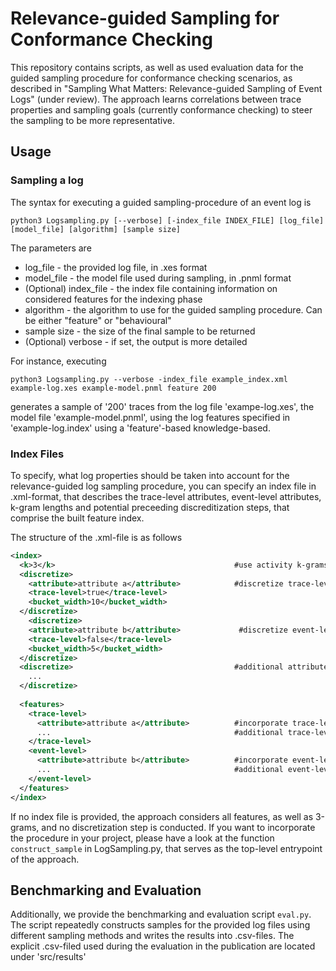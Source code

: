 # Relevance-guided Sampling for Conformance Checking

This repository contains scripts, as well as used evaluation data for the guided sampling procedure for conformance checking scenarios, as described in "Sampling What Matters: Relevance-guided Sampling of Event Logs" (under review). The approach learns correlations between trace properties and sampling goals (currently conformance checking) to steer the sampling to be more representative.

## Usage ##

### Sampling a log ###
The syntax for executing a guided sampling-procedure of an event log is

```
python3 Logsampling.py [--verbose] [-index_file INDEX_FILE] [log_file] [model_file] [algorithm] [sample size]
```
The parameters are
* log_file - the provided log file, in .xes format
* model_file - the model file used during sampling, in .pnml format
* (Optional) index_file - the index file containing information on considered features for the indexing phase
* algorithm - the algorithm to use for the guided sampling procedure. Can be either "feature" or "behavioural"
* sample size - the size of the final sample to be returned
* (Optional) verbose - if set, the output is more detailed


For instance, executing

```
python3 Logsampling.py --verbose -index_file example_index.xml example-log.xes example-model.pnml feature 200
```
generates a sample of '200' traces from the log file 'exampe-log.xes', the model file 'example-model.pnml', using the log features specified in 'example-log.index' using a 'feature'-based knowledge-based.



### Index Files ###

To specify, what log properties should be taken into account for the relevance-guided log sampling procedure, you can specify an index file in .xml-format, that describes the trace-level attributes, event-level attributes, k-gram lengths and potential preceeding discreditization steps, that comprise the built feature index.

The structure of the .xml-file is as follows
```xml
<index>
  <k>3</k>                                        #use activity k-grams of length 3
  <discretize>
    <attribute>attribute a</attribute>            #discretize trace-level attribute 'a' using a bucket size of 10
    <trace-level>true</trace-level>
    <bucket_width>10</bucket_width>
  </discretize>
    <discretize>
    <attribute>attribute b</attribute>             #discretize event-level attribute 'b' using a bucket size of 5
    <trace-level>false</trace-level>
    <bucket_width>5</bucket_width>
  </discretize>
  <discretize>                                    #additional attributes that need discretization
    ...
  </discretize>
  
  <features>
    <trace-level>
      <attribute>attribute a</attribute>          #incorporate trace-level attribue 'a'
      ...                                         #additional trace-level attributes to incorporate
    </trace-level>
    <event-level>
      <attribute>attribute b</attribute>          #incorporate event-level attribue 'b'
      ...                                         #additional event-level attributes to incorporate
    </event-level>
  </features>
</index>
```
If no index file is provided, the approach considers all features, as well as 3-grams, and no discretization step is conducted.
If you want to incorporate the procedure in your project, please have a look at the function ```construct_sample``` in LogSampling.py, that serves as the top-level entrypoint of the approach.

## Benchmarking and Evaluation ##
Additionally, we provide the benchmarking and evaluation script ```eval.py```. The script repeatedly constructs samples for the provided log files using different sampling methods and writes the results into .csv-files. The explicit .csv-filed used during the evaluation in the publication are located under 'src/results'

